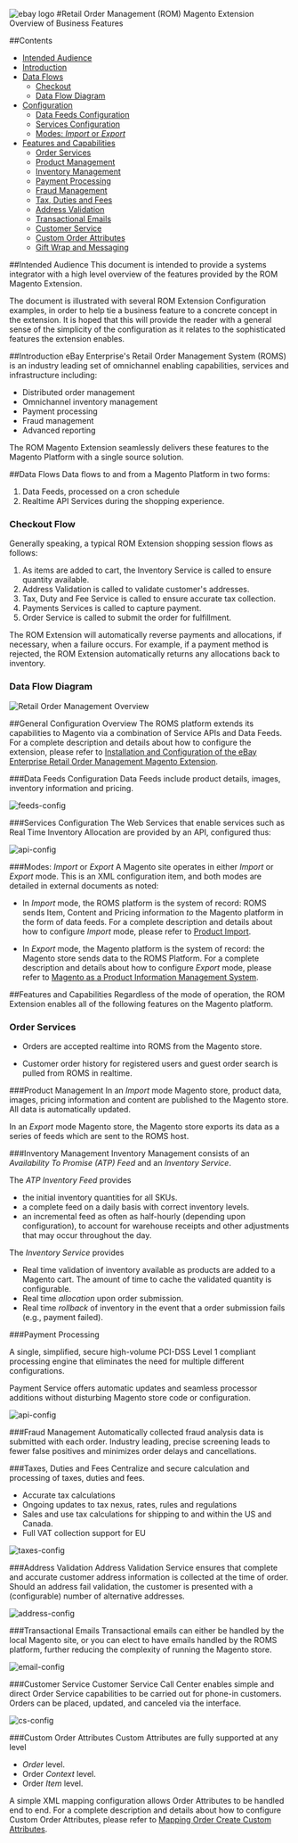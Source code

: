 ![ebay logo](static/logo-vert.png)
#Retail Order Management (ROM) Magento Extension Overview of Business Features

##Contents
- [Intended Audience](#intended-audience)
- [Introduction](#introduction)
- [Data Flows](#data-flows)
  - [Checkout](#checkout-flow)
  - [Data Flow Diagram](#data-flow-diagram)
- [Configuration](#configuration)
  - [Data Feeds Configuration](#data-feeds-configuration)
  - [Services Configuration](#services-configuration)
  - [Modes: _Import_ or _Export_](#modes-_import_-or-_export_)
- [Features and Capabilities](#features-and-capabilities)
  - [Order Services](#order-services)
  - [Product Management](#product-management)
  - [Inventory Management](#inventory-management)
  - [Payment Processing](#payment-processing)
  - [Fraud Management](#fraud-management)
  - [Tax, Duties and Fees](#tax-duties-and-fees)
  - [Address Validation](#address-validation)
  - [Transactional Emails](#transactional-emails)
  - [Customer Service](#customer-service)
  - [Custom Order Attributes](#custom-order-attributes)
  - [Gift Wrap and Messaging](ROM_GIFTWRAP_MODULE.md)



##Intended Audience
This document is intended to provide a systems integrator with a high level overview of the features provided by the ROM Magento Extension.

The document is illustrated with several ROM Extension Configuration examples, in order to help tie a business feature to a concrete concept in the extension. It is hoped that this will provide the reader with a general sense of the simplicity of the configuration as it relates to the sophisticated features the extension enables.


##Introduction
eBay Enterprise's Retail Order Management System (ROMS) is an industry leading set of omnichannel enabling capabilities, services and infrastructure including:

* Distributed order management
* Omnichannel inventory management
* Payment processing
* Fraud management
* Advanced reporting

The ROM Magento Extension seamlessly delivers these features to the Magento Platform with a single source solution.

##Data Flows
Data flows to and from a Magento Platform in two forms:

1. Data Feeds, processed on a cron schedule
2. Realtime API Services during the shopping experience.


### Checkout Flow
Generally speaking, a typical ROM Extension shopping session flows as follows:

1. As items are added to cart, the Inventory Service is called to ensure quantity available.
2. Address Validation is called to validate customer's addresses.
3. Tax, Duty and Fee Service is called to ensure accurate tax collection.
4. Payments Services is called to capture payment.
5. Order Service is called to submit the order for fulfillment.

The ROM Extension will automatically reverse payments and allocations, if necessary, when a failure occurs. For example, if a payment method is rejected, the ROM Extension automatically returns any allocations back to inventory.

### Data Flow Diagram
![Retail Order Management Overview](static/basic-overview.png)

##General Configuration Overview
The ROMS platform extends its capabilities to Magento via a combination of Service APIs and Data Feeds. For a complete description and details about how to configure the extension, please refer to [Installation and Configuration of the eBay Enterprise Retail Order Management Magento Extension](INSTALL.md).

###Data Feeds Configuration
Data Feeds include product details, images, inventory information and pricing.

![feeds-config](static/rom-ov-feeds-config.png)

###Services Configuration
The Web Services that enable services such as Real Time Inventory Allocation are provided by an API, configured thus:

![api-config](static/rom-ov-api-config.png)

###Modes: _Import_ or _Export_
A Magento site operates in either _Import_ or _Export_ mode. This is an XML configuration item, and both modes are detailed in external documents as noted:

* In _Import_ mode, the ROMS platform is the system of record: ROMS sends Item, Content and Pricing information _to_ the Magento platform in the form of data feeds. For a complete description and details about how to configure _Import_ mode, please refer to [Product Import](PRODUCT_IMPORT.md).

* In _Export_ mode, the Magento platform is the system of record: the Magento store sends data to the ROMS Platform. For a complete description and details about how to configure _Export_ mode, please refer to [Magento as a Product Information Management System](PRODUCT_EXPORT.md).


##Features and Capabilities
Regardless of the mode of operation, the ROM Extension enables all of the following features on the Magento platform.

### Order Services
* Orders are accepted realtime into ROMS from the Magento store.

* Customer order history for registered users and guest order search is pulled from ROMS in realtime.

###Product Management
In an _Import_ mode Magento store, product data, images, pricing information and content are published to the Magento store. All data is automatically updated.

In an _Export_ mode Magento store, the Magento store exports its data as a series of feeds which are sent to the ROMS host.

###Inventory Management
Inventory Management consists of an _Availability To Promise (ATP) Feed_ and an _Inventory Service_.

The _ATP Inventory Feed_ provides

* the initial inventory quantities for all SKUs.
* a complete feed on a daily basis with correct inventory levels.
* an incremental feed as often as half-hourly (depending upon configuration), to account for warehouse receipts and other adjustments that may occur throughout the day.

The _Inventory Service_ provides

* Real time validation of inventory available as products are added to a Magento cart. The amount of time to cache the validated quantity is configurable.
* Real time _allocation_ upon order submission.
* Real time _rollback_ of inventory in the event that a order submission fails (e.g., payment failed).


###Payment Processing

A single, simplified, secure high-volume PCI-DSS Level 1 compliant processing engine that eliminates the need for multiple different configurations.

Payment Service offers automatic updates and seamless processor additions without disturbing Magento store code or configuration.

![api-config](static/rom-ov-payments-config.png)


###Fraud Management
Automatically collected fraud analysis data is submitted with each order. Industry leading, precise screening leads to fewer false positives and minimizes order delays and cancellations.


###Taxes, Duties and Fees
Centralize and secure calculation and processing of taxes, duties and fees.

* Accurate tax calculations
* Ongoing updates to tax nexus, rates, rules and regulations
* Sales and use tax calculations for shipping to and within the US and Canada.
* Full VAT collection support for EU

![taxes-config](static/rom-ov-taxes-config.png)


###Address Validation
Address Validation Service ensures that complete and accurate customer address information is collected at the time of order. Should an address fail validation, the customer is presented with a (configurable) number of alternative addresses.

![address-config](static/rom-ov-address-config.png)

###Transactional Emails
Transactional emails can either be handled by the local Magento site, or you can elect to have emails handled by the ROMS platform, further reducing the complexity of running the Magento store.

![email-config](static/rom-ov-email-config.png)

###Customer Service
Customer Service Call Center enables simple and direct Order Service capabilities to be carried out for phone-in customers. Orders can be placed, updated, and canceled via the interface.

![cs-config](static/rom-ov-cs-config.png)

###Custom Order Attributes
Custom Attributes are fully supported at any level

*  _Order_ level.
*  Order _Context_ level.
*  Order _Item_ level.

A simple XML mapping configuration allows Order Attributes to be handled end to end.  For a complete description and details about how to configure Custom Order Attributes, please refer to [Mapping Order Create Custom Attributes](ORDER_CUSTOM_ATTRIBUTES.md).

